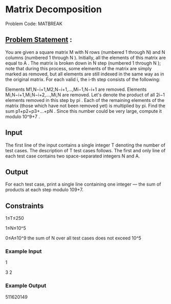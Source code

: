 # Matrix Decomposition 
Problem Code: MATBREAK
## [Problem Statement](https://www.codechef.com/COOK117B/problems/MATBREAK) :
You are given a square matrix M with N rows (numbered 1 through N) and N columns (numbered 1 through N
). Initially, all the elements of this matrix are equal to A . The matrix is broken down in N step (numbered 1 through N ); note that during this process, some elements of the matrix are simply marked as removed, but all elements are still indexed in the same way as in the original matrix. For each valid i, the i-th step consists of the following:

Elements M1,N−i+1,M2,N−i+1,…,Mi−1,N−i+1 are removed.
Elements Mi,N−i+1,Mi,N−i+2,…,Mi,N are removed.
Let's denote the product of all 2i−1 elements removed in this step by pi
. Each of the remaining elements of the matrix (those which have not been removed yet) is multiplied by pi.
Find the sum p1+p2+p3+…+pN . Since this number could be very large, compute it modulo 10^9+7 .

## Input
The first line of the input contains a single integer T denoting the number of test cases. The description of T test cases follows. The first and only line of each test case contains two space-separated integers N and A.

## Output
For each test case, print a single line containing one integer ― the sum of products at each step modulo 109+7.

## Constraints
1≤T≤250

1≤N≤10^5

0≤A≤10^9 the sum of N over all test cases does not exceed 10^5

### Example Input

1

3 2

### Example Output

511620149